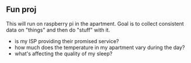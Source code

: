 ## Fun proj

This will run on raspberry pi in the apartment. Goal is to collect consistent data on "things" and then do "stuff" with it.

- is my ISP providing their promised service?
- how much does the temperature in my apartment vary during the day?
- what's affecting the quality of my sleep?
